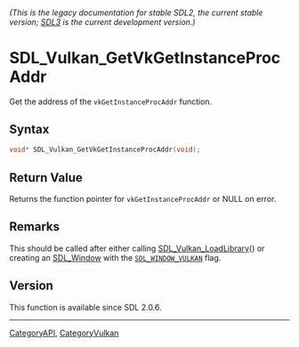 ###### (This is the legacy documentation for stable SDL2, the current stable version; [SDL3](https://wiki.libsdl.org/SDL3/) is the current development version.)
# SDL_Vulkan_GetVkGetInstanceProcAddr

Get the address of the `vkGetInstanceProcAddr` function.

## Syntax

```c
void* SDL_Vulkan_GetVkGetInstanceProcAddr(void);

```

## Return Value

Returns the function pointer for `vkGetInstanceProcAddr` or NULL on error.

## Remarks

This should be called after either calling
[SDL_Vulkan_LoadLibrary](SDL_Vulkan_LoadLibrary)() or creating an
[SDL_Window](SDL_Window) with the [`SDL_WINDOW_VULKAN`](SDL_WINDOW_VULKAN)
flag.

## Version

This function is available since SDL 2.0.6.

----
[CategoryAPI](CategoryAPI), [CategoryVulkan](CategoryVulkan)


